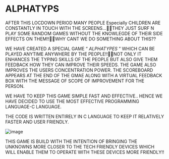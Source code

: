 # ALPHATYPS

AFTER THIS LOCDOWN PERIOD MANY PEOPLE Especially CHILDREN ARE CONSTANTLY IN TOUCH WITH THE SCREENS…THEY JUST SURF N PLAY SOME RANDOM GAMES WITHOUT THE KNOWLEGDE OF THEIR SIDE EFFECTS ON THEM!!WHY CANT WE DO SOMETHING ABOUT THIS?? 

WE HAVE CREATED A SPECIAL GAME  “ *ALPHATYPES* ”  WHICH CAN BE PLAYED  ANYTIME  ANYWHERE  BY THE PEOPLE!!NOT ONLY IT ENHANCES THE TYPING SKILLS OF THE PEOPLE BUT ALSO GIVE THEM FEEDBACK HOW THEY CAN IMPROVE THEIR SPEEDS. THE GAME ALSO IMPROVES THE USERS CONCENTRATION POWER.
THE SCOREBOARD APPEARS AT THE END OF THE GMAE ALONG WITH A VIRTUAL FEEDBACK BOX WITH THE MESSAGE OF SCOPE OF IMPROVEMENT FOR THE PERSON. 

WE HAVE TO KEEP THIS GAME SIMPLE FAST AND EFFECTIVE..
HENCE WE HAVE DECIDED TO USE THE MOST EFFECTIVE PROGRAMMING LANGUAGE-C LANGUAGE.

THE CODE IS WRITTEN ENTIRELY IN C LANGUAGE TO KEEP IT RELATIVELY FASTER AND USER FRIENDLY.

![image](https://github.com/klperiwal/Team_equinox/assets/100295708/fe8afdf0-50cf-420a-9cb8-53c8031231b7)

THIS GAME IS BUILD WITH THE INTENTION OF BRINGING THE UNKNOWNS MORE CLOSER TO THE TECH FRIENDLY DEVICES WHICH WILL ENABLE THEM  TO OPERATE WITH THESE DEVICES MORE FRIENDLY!!
